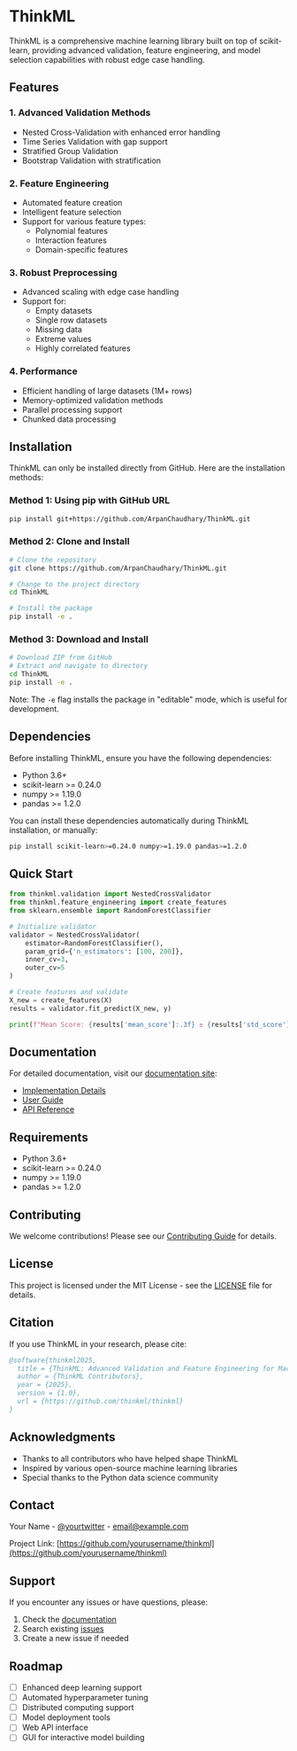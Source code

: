 # ThinkML

ThinkML is a comprehensive machine learning library built on top of scikit-learn, providing advanced validation, feature engineering, and model selection capabilities with robust edge case handling.

## Features

### 1. Advanced Validation Methods
- Nested Cross-Validation with enhanced error handling
- Time Series Validation with gap support
- Stratified Group Validation
- Bootstrap Validation with stratification

### 2. Feature Engineering
- Automated feature creation
- Intelligent feature selection
- Support for various feature types:
  - Polynomial features
  - Interaction features
  - Domain-specific features

### 3. Robust Preprocessing
- Advanced scaling with edge case handling
- Support for:
  - Empty datasets
  - Single row datasets
  - Missing data
  - Extreme values
  - Highly correlated features

### 4. Performance
- Efficient handling of large datasets (1M+ rows)
- Memory-optimized validation methods
- Parallel processing support
- Chunked data processing

## Installation

ThinkML can only be installed directly from GitHub. Here are the installation methods:

### Method 1: Using pip with GitHub URL
```bash
pip install git+https://github.com/ArpanChaudhary/ThinkML.git
```

### Method 2: Clone and Install
```bash
# Clone the repository
git clone https://github.com/ArpanChaudhary/ThinkML.git

# Change to the project directory
cd ThinkML

# Install the package
pip install -e .
```

### Method 3: Download and Install
```bash
# Download ZIP from GitHub
# Extract and navigate to directory
cd ThinkML
pip install -e .
```

Note: The `-e` flag installs the package in "editable" mode, which is useful for development.

## Dependencies

Before installing ThinkML, ensure you have the following dependencies:
- Python 3.6+
- scikit-learn >= 0.24.0
- numpy >= 1.19.0
- pandas >= 1.2.0

You can install these dependencies automatically during ThinkML installation, or manually:
```bash
pip install scikit-learn>=0.24.0 numpy>=1.19.0 pandas>=1.2.0
```

## Quick Start

```python
from thinkml.validation import NestedCrossValidator
from thinkml.feature_engineering import create_features
from sklearn.ensemble import RandomForestClassifier

# Initialize validator
validator = NestedCrossValidator(
    estimator=RandomForestClassifier(),
    param_grid={'n_estimators': [100, 200]},
    inner_cv=3,
    outer_cv=5
)

# Create features and validate
X_new = create_features(X)
results = validator.fit_predict(X_new, y)

print(f"Mean Score: {results['mean_score']:.3f} ± {results['std_score']:.3f}")
```

## Documentation

For detailed documentation, visit our [documentation site](docs/):
- [Implementation Details](docs/implementation_details.md)
- [User Guide](docs/user_guide.md)
- [API Reference](docs/api_reference.md)

## Requirements

- Python 3.6+
- scikit-learn >= 0.24.0
- numpy >= 1.19.0
- pandas >= 1.2.0

## Contributing

We welcome contributions! Please see our [Contributing Guide](CONTRIBUTING.md) for details.

## License

This project is licensed under the MIT License - see the [LICENSE](LICENSE) file for details.

## Citation

If you use ThinkML in your research, please cite:

```bibtex
@software{thinkml2025,
  title = {ThinkML: Advanced Validation and Feature Engineering for Machine Learning},
  author = {ThinkML Contributors},
  year = {2025},
  version = {1.0},
  url = {https://github.com/thinkml/thinkml}
}
```

## Acknowledgments

- Thanks to all contributors who have helped shape ThinkML
- Inspired by various open-source machine learning libraries
- Special thanks to the Python data science community

## Contact

Your Name - [@yourtwitter](https://twitter.com/yourtwitter) - email@example.com

Project Link: [https://github.com/yourusername/thinkml](https://github.com/yourusername/thinkml)

## Support

If you encounter any issues or have questions, please:

1. Check the [documentation](https://thinkml.readthedocs.io/)
2. Search existing [issues](https://github.com/yourusername/thinkml/issues)
3. Create a new issue if needed

## Roadmap

- [ ] Enhanced deep learning support
- [ ] Automated hyperparameter tuning
- [ ] Distributed computing support
- [ ] Model deployment tools
- [ ] Web API interface
- [ ] GUI for interactive model building 